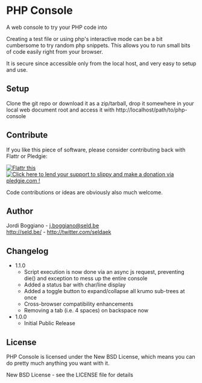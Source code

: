 PHP Console
===========

A web console to try your PHP code into

Creating a test file or using php's interactive mode can be a bit cumbersome to try random php snippets. This allows you to run small bits of code easily right from your browser.

It is secure since accessible only from the local host, and very easy to setup and use.

Setup
-----

Clone the git repo or download it as a zip/tarball, drop it somewhere in your local web document root and access it with http://localhost/path/to/php-console

Contribute
----------

If you like this piece of software, please consider contributing back with Flattr or Pledgie:

<a href="http://flattr.com/thing/55112/PHP-Web-Debug-Console" target="_blank"><img src="http://api.flattr.com/button/button-static-50x60.png" title="Flattr this" border="0" /></a> <a href="http://pledgie.com/campaigns/12919"><img alt="Click here to lend your support to slippy and make a donation via pledgie.com !" src="http://www.pledgie.com/campaigns/12919.png?skin_name=chrome" border="0" /></a>

Code contributions or ideas are obviously also much welcome.

Author
------

Jordi Boggiano - <j.boggiano@seld.be><br />
<http://seld.be/> - <http://twitter.com/seldaek>

Changelog
---------

- 1.1.0
  - Script execution is now done via an async js request, preventing die() and exception to mess up the entire console
  - Added a status bar with char/line display
  - Added a toggle button to expand/collapse all krumo sub-trees at once
  - Cross-browser compatibility enhancements
  - Removing a tab (i.e. 4 spaces) on backspace now
- 1.0.0
  - Initial Public Release

License
-------

PHP Console is licensed under the New BSD License, which means you can do pretty much anything you want with it.

New BSD License - see the LICENSE file for details
